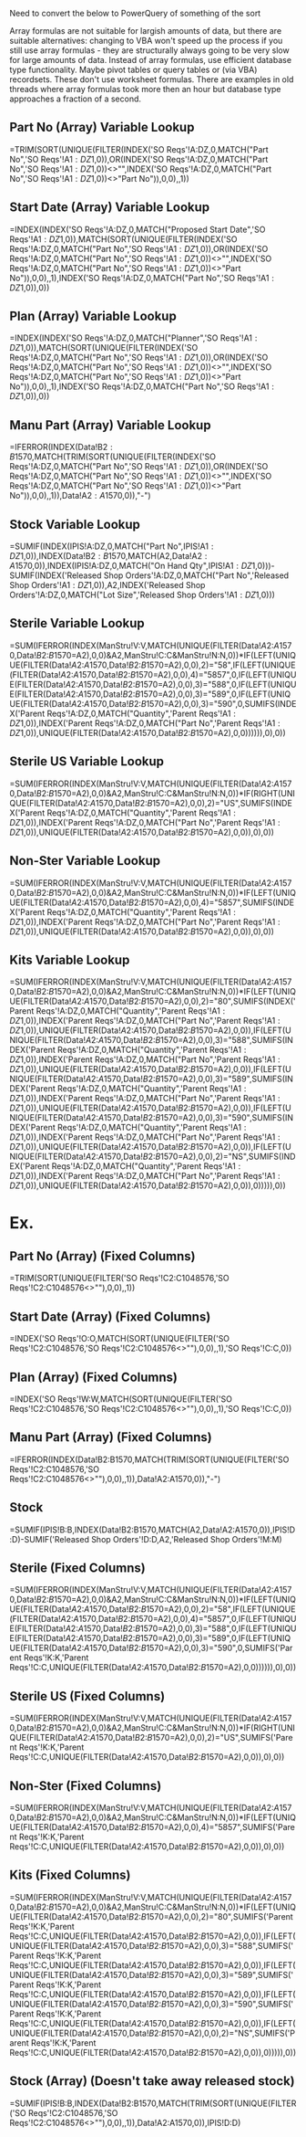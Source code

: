 
Need to convert the below to PowerQuery of something of the sort

Array formulas are not suitable for largish amounts of data, but there are suitable alternatives: changing to VBA won't speed up the process if you still use array formulas - they are structurally always going to be very slow for large amounts of data. Instead of array formulas, use efficient database type functionality. Maybe pivot tables or query tables or (via VBA) recordsets. These don't use worksheet formulas. There are examples in old threads where array formulas took more then an hour but database type approaches a fraction of a second.

## Part No (Array) Variable Lookup
=TRIM(SORT(UNIQUE(FILTER(INDEX('SO Reqs'!A:DZ,0,MATCH("Part No",'SO Reqs'!A$1:DZ$1,0)),OR(INDEX('SO Reqs'!A:DZ,0,MATCH("Part No",'SO Reqs'!A$1:DZ$1,0))<>"",INDEX('SO Reqs'!A:DZ,0,MATCH("Part No",'SO Reqs'!A$1:DZ$1,0))<>"Part No")),0,0),,1))

## Start Date (Array) Variable Lookup
=INDEX(INDEX('SO Reqs'!A:DZ,0,MATCH("Proposed Start Date",'SO Reqs'!A$1:DZ$1,0)),MATCH(SORT(UNIQUE(FILTER(INDEX('SO Reqs'!A:DZ,0,MATCH("Part No",'SO Reqs'!A$1:DZ$1,0)),OR(INDEX('SO Reqs'!A:DZ,0,MATCH("Part No",'SO Reqs'!A$1:DZ$1,0))<>"",INDEX('SO Reqs'!A:DZ,0,MATCH("Part No",'SO Reqs'!A$1:DZ$1,0))<>"Part No")),0,0),,1),INDEX('SO Reqs'!A:DZ,0,MATCH("Part No",'SO Reqs'!A$1:DZ$1,0)),0))

## Plan (Array) Variable Lookup
=INDEX(INDEX('SO Reqs'!A:DZ,0,MATCH("Planner",'SO Reqs'!A$1:DZ$1,0)),MATCH(SORT(UNIQUE(FILTER(INDEX('SO Reqs'!A:DZ,0,MATCH("Part No",'SO Reqs'!A$1:DZ$1,0)),OR(INDEX('SO Reqs'!A:DZ,0,MATCH("Part No",'SO Reqs'!A$1:DZ$1,0))<>"",INDEX('SO Reqs'!A:DZ,0,MATCH("Part No",'SO Reqs'!A$1:DZ$1,0))<>"Part No")),0,0),,1),INDEX('SO Reqs'!A:DZ,0,MATCH("Part No",'SO Reqs'!A$1:DZ$1,0)),0))

## Manu Part (Array) Variable Lookup
=IFERROR(INDEX(Data!B$2:B$1570,MATCH(TRIM(SORT(UNIQUE(FILTER(INDEX('SO Reqs'!A:DZ,0,MATCH("Part No",'SO Reqs'!A$1:DZ$1,0)),OR(INDEX('SO Reqs'!A:DZ,0,MATCH("Part No",'SO Reqs'!A$1:DZ$1,0))<>"",INDEX('SO Reqs'!A:DZ,0,MATCH("Part No",'SO Reqs'!A$1:DZ$1,0))<>"Part No")),0,0),,1)),Data!A$2:A$1570,0)),"-")

## Stock Variable Lookup
=SUMIF(INDEX(IPIS!A:DZ,0,MATCH("Part No",IPIS!A$1:DZ$1,0)),INDEX(Data!B$2:B$1570,MATCH(A2,Data!A$2:A$1570,0)),INDEX(IPIS!A:DZ,0,MATCH("On Hand Qty",IPIS!A$1:DZ$1,0)))-SUMIF(INDEX('Released Shop Orders'!A:DZ,0,MATCH("Part No",'Released Shop Orders'!A$1:DZ$1,0)),A2,INDEX('Released Shop Orders'!A:DZ,0,MATCH("Lot Size",'Released Shop Orders'!A$1:DZ$1,0)))

## Sterile Variable Lookup
=SUM(IFERROR(INDEX(ManStru!V:V,MATCH(UNIQUE(FILTER(Data!$A$2:$A$1570,Data!$B$2:$B$1570=A2),0,0)&A2,ManStru!C:C&ManStru!N:N,0))*IF(LEFT(UNIQUE(FILTER(Data!$A$2:$A$1570,Data!$B$2:$B$1570=A2),0,0),2)="58",IF(LEFT(UNIQUE(FILTER(Data!$A$2:$A$1570,Data!$B$2:$B$1570=A2),0,0),4)="5857",0,IF(LEFT(UNIQUE(FILTER(Data!$A$2:$A$1570,Data!$B$2:$B$1570=A2),0,0),3)="588",0,IF(LEFT(UNIQUE(FILTER(Data!$A$2:$A$1570,Data!$B$2:$B$1570=A2),0,0),3)="589",0,IF(LEFT(UNIQUE(FILTER(Data!$A$2:$A$1570,Data!$B$2:$B$1570=A2),0,0),3)="590",0,SUMIFS(INDEX('Parent Reqs'!A:DZ,0,MATCH("Quantity",'Parent Reqs'!A$1:DZ$1,0)),INDEX('Parent Reqs'!A:DZ,0,MATCH("Part No",'Parent Reqs'!A$1:DZ$1,0)),UNIQUE(FILTER(Data!$A$2:$A$1570,Data!$B$2:$B$1570=A2),0,0)))))),0),0))

## Sterile US Variable Lookup
=SUM(IFERROR(INDEX(ManStru!V:V,MATCH(UNIQUE(FILTER(Data!$A$2:$A$1570,Data!$B$2:$B$1570=A2),0,0)&A2,ManStru!C:C&ManStru!N:N,0))*IF(RIGHT(UNIQUE(FILTER(Data!$A$2:$A$1570,Data!$B$2:$B$1570=A2),0,0),2)="US",SUMIFS(INDEX('Parent Reqs'!A:DZ,0,MATCH("Quantity",'Parent Reqs'!A$1:DZ$1,0)),INDEX('Parent Reqs'!A:DZ,0,MATCH("Part No",'Parent Reqs'!A$1:DZ$1,0)),UNIQUE(FILTER(Data!$A$2:$A$1570,Data!$B$2:$B$1570=A2),0,0)),0),0))

## Non-Ster Variable Lookup
=SUM(IFERROR(INDEX(ManStru!V:V,MATCH(UNIQUE(FILTER(Data!$A$2:$A$1570,Data!$B$2:$B$1570=A2),0,0)&A2,ManStru!C:C&ManStru!N:N,0))*IF(LEFT(UNIQUE(FILTER(Data!$A$2:$A$1570,Data!$B$2:$B$1570=A2),0,0),4)="5857",SUMIFS(INDEX('Parent Reqs'!A:DZ,0,MATCH("Quantity",'Parent Reqs'!A$1:DZ$1,0)),INDEX('Parent Reqs'!A:DZ,0,MATCH("Part No",'Parent Reqs'!A$1:DZ$1,0)),UNIQUE(FILTER(Data!$A$2:$A$1570,Data!$B$2:$B$1570=A2),0,0)),0),0))

## Kits Variable Lookup
=SUM(IFERROR(INDEX(ManStru!V:V,MATCH(UNIQUE(FILTER(Data!$A$2:$A$1570,Data!$B$2:$B$1570=A2),0,0)&A2,ManStru!C:C&ManStru!N:N,0))*IF(LEFT(UNIQUE(FILTER(Data!$A$2:$A$1570,Data!$B$2:$B$1570=A2),0,0),2)="80",SUMIFS(INDEX('Parent Reqs'!A:DZ,0,MATCH("Quantity",'Parent Reqs'!A$1:DZ$1,0)),INDEX('Parent Reqs'!A:DZ,0,MATCH("Part No",'Parent Reqs'!A$1:DZ$1,0)),UNIQUE(FILTER(Data!$A$2:$A$1570,Data!$B$2:$B$1570=A2),0,0)),IF(LEFT(UNIQUE(FILTER(Data!$A$2:$A$1570,Data!$B$2:$B$1570=A2),0,0),3)="588",SUMIFS(INDEX('Parent Reqs'!A:DZ,0,MATCH("Quantity",'Parent Reqs'!A$1:DZ$1,0)),INDEX('Parent Reqs'!A:DZ,0,MATCH("Part No",'Parent Reqs'!A$1:DZ$1,0)),UNIQUE(FILTER(Data!$A$2:$A$1570,Data!$B$2:$B$1570=A2),0,0)),IF(LEFT(UNIQUE(FILTER(Data!$A$2:$A$1570,Data!$B$2:$B$1570=A2),0,0),3)="589",SUMIFS(INDEX('Parent Reqs'!A:DZ,0,MATCH("Quantity",'Parent Reqs'!A$1:DZ$1,0)),INDEX('Parent Reqs'!A:DZ,0,MATCH("Part No",'Parent Reqs'!A$1:DZ$1,0)),UNIQUE(FILTER(Data!$A$2:$A$1570,Data!$B$2:$B$1570=A2),0,0)),IF(LEFT(UNIQUE(FILTER(Data!$A$2:$A$1570,Data!$B$2:$B$1570=A2),0,0),3)="590",SUMIFS(INDEX('Parent Reqs'!A:DZ,0,MATCH("Quantity",'Parent Reqs'!A$1:DZ$1,0)),INDEX('Parent Reqs'!A:DZ,0,MATCH("Part No",'Parent Reqs'!A$1:DZ$1,0)),UNIQUE(FILTER(Data!$A$2:$A$1570,Data!$B$2:$B$1570=A2),0,0)),IF(LEFT(UNIQUE(FILTER(Data!$A$2:$A$1570,Data!$B$2:$B$1570=A2),0,0),2)="NS",SUMIFS(INDEX('Parent Reqs'!A:DZ,0,MATCH("Quantity",'Parent Reqs'!A$1:DZ$1,0)),INDEX('Parent Reqs'!A:DZ,0,MATCH("Part No",'Parent Reqs'!A$1:DZ$1,0)),UNIQUE(FILTER(Data!$A$2:$A$1570,Data!$B$2:$B$1570=A2),0,0)),0))))),0))

# Ex.

## Part No (Array) (Fixed Columns)
=TRIM(SORT(UNIQUE(FILTER('SO Reqs'!C2:C1048576,'SO Reqs'!C2:C1048576<>""),0,0),,1))

## Start Date (Array) (Fixed Columns)
=INDEX('SO Reqs'!O:O,MATCH(SORT(UNIQUE(FILTER('SO Reqs'!C2:C1048576,'SO Reqs'!C2:C1048576<>""),0,0),,1),'SO Reqs'!C:C,0))

## Plan (Array) (Fixed Columns)
=INDEX('SO Reqs'!W:W,MATCH(SORT(UNIQUE(FILTER('SO Reqs'!C2:C1048576,'SO Reqs'!C2:C1048576<>""),0,0),,1),'SO Reqs'!C:C,0))

## Manu Part (Array) (Fixed Columns)
=IFERROR(INDEX(Data!B2:B1570,MATCH(TRIM(SORT(UNIQUE(FILTER('SO Reqs'!C2:C1048576,'SO Reqs'!C2:C1048576<>""),0,0),,1)),Data!A2:A1570,0)),"-")

## Stock
=SUMIF(IPIS!B:B,INDEX(Data!B2:B1570,MATCH(A2,Data!A2:A1570,0)),IPIS!D:D)-SUMIF('Released Shop Orders'!D:D,A2,'Released Shop Orders'!M:M)

## Sterile (Fixed Columns)
=SUM(IFERROR(INDEX(ManStru!V:V,MATCH(UNIQUE(FILTER(Data!$A$2:$A$1570,Data!$B$2:$B$1570=A2),0,0)&A2,ManStru!C:C&ManStru!N:N,0))*IF(LEFT(UNIQUE(FILTER(Data!$A$2:$A$1570,Data!$B$2:$B$1570=A2),0,0),2)="58",IF(LEFT(UNIQUE(FILTER(Data!$A$2:$A$1570,Data!$B$2:$B$1570=A2),0,0),4)="5857",0,IF(LEFT(UNIQUE(FILTER(Data!$A$2:$A$1570,Data!$B$2:$B$1570=A2),0,0),3)="588",0,IF(LEFT(UNIQUE(FILTER(Data!$A$2:$A$1570,Data!$B$2:$B$1570=A2),0,0),3)="589",0,IF(LEFT(UNIQUE(FILTER(Data!$A$2:$A$1570,Data!$B$2:$B$1570=A2),0,0),3)="590",0,SUMIFS('Parent Reqs'!K:K,'Parent Reqs'!C:C,UNIQUE(FILTER(Data!$A$2:$A$1570,Data!$B$2:$B$1570=A2),0,0)))))),0),0))

## Sterile US (Fixed Columns)
=SUM(IFERROR(INDEX(ManStru!V:V,MATCH(UNIQUE(FILTER(Data!$A$2:$A$1570,Data!$B$2:$B$1570=A2),0,0)&A2,ManStru!C:C&ManStru!N:N,0))*IF(RIGHT(UNIQUE(FILTER(Data!$A$2:$A$1570,Data!$B$2:$B$1570=A2),0,0),2)="US",SUMIFS('Parent Reqs'!K:K,'Parent Reqs'!C:C,UNIQUE(FILTER(Data!$A$2:$A$1570,Data!$B$2:$B$1570=A2),0,0)),0),0))

## Non-Ster (Fixed Columns)
=SUM(IFERROR(INDEX(ManStru!V:V,MATCH(UNIQUE(FILTER(Data!$A$2:$A$1570,Data!$B$2:$B$1570=A2),0,0)&A2,ManStru!C:C&ManStru!N:N,0))*IF(LEFT(UNIQUE(FILTER(Data!$A$2:$A$1570,Data!$B$2:$B$1570=A2),0,0),4)="5857",SUMIFS('Parent Reqs'!K:K,'Parent Reqs'!C:C,UNIQUE(FILTER(Data!$A$2:$A$1570,Data!$B$2:$B$1570=A2),0,0)),0),0))

## Kits (Fixed Columns)
=SUM(IFERROR(INDEX(ManStru!V:V,MATCH(UNIQUE(FILTER(Data!$A$2:$A$1570,Data!$B$2:$B$1570=A2),0,0)&A2,ManStru!C:C&ManStru!N:N,0))*IF(LEFT(UNIQUE(FILTER(Data!$A$2:$A$1570,Data!$B$2:$B$1570=A2),0,0),2)="80",SUMIFS('Parent Reqs'!K:K,'Parent Reqs'!C:C,UNIQUE(FILTER(Data!$A$2:$A$1570,Data!$B$2:$B$1570=A2),0,0)),IF(LEFT(UNIQUE(FILTER(Data!$A$2:$A$1570,Data!$B$2:$B$1570=A2),0,0),3)="588",SUMIFS('Parent Reqs'!K:K,'Parent Reqs'!C:C,UNIQUE(FILTER(Data!$A$2:$A$1570,Data!$B$2:$B$1570=A2),0,0)),IF(LEFT(UNIQUE(FILTER(Data!$A$2:$A$1570,Data!$B$2:$B$1570=A2),0,0),3)="589",SUMIFS('Parent Reqs'!K:K,'Parent Reqs'!C:C,UNIQUE(FILTER(Data!$A$2:$A$1570,Data!$B$2:$B$1570=A2),0,0)),IF(LEFT(UNIQUE(FILTER(Data!$A$2:$A$1570,Data!$B$2:$B$1570=A2),0,0),3)="590",SUMIFS('Parent Reqs'!K:K,'Parent Reqs'!C:C,UNIQUE(FILTER(Data!$A$2:$A$1570,Data!$B$2:$B$1570=A2),0,0)),IF(LEFT(UNIQUE(FILTER(Data!$A$2:$A$1570,Data!$B$2:$B$1570=A2),0,0),2)="NS",SUMIFS('Parent Reqs'!K:K,'Parent Reqs'!C:C,UNIQUE(FILTER(Data!$A$2:$A$1570,Data!$B$2:$B$1570=A2),0,0)),0))))),0))

## Stock (Array) (Doesn't take away released stock)
=SUMIF(IPIS!B:B,INDEX(Data!B2:B1570,MATCH(TRIM(SORT(UNIQUE(FILTER('SO Reqs'!C2:C1048576,'SO Reqs'!C2:C1048576<>""),0,0),,1)),Data!A2:A1570,0)),IPIS!D:D)
